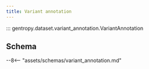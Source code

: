 ```yaml
---
title: Variant annotation
---
```


::: gentropy.dataset.variant_annotation.VariantAnnotation

## Schema

--8<-- "assets/schemas/variant_annotation.md"

